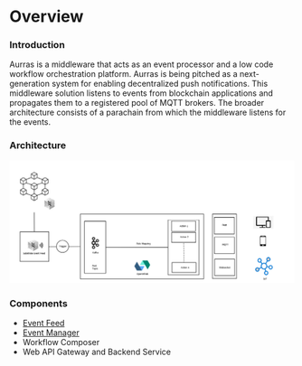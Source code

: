 # Overview

### Introduction

Aurras is a middleware that acts as an event processor and a low code workflow orchestration platform. Aurras is being pitched as a next-generation system for enabling decentralized push notifications. This middleware solution listens to events from blockchain applications and propagates them to a registered pool of MQTT brokers. The broader architecture consists of a parachain from which the middleware listens for the events.

### Architecture

![High-level Architecture](.gitbook/assets/aurras-architecture.png)

### Components

* [Event Feed](components/event-feed/)
* [Event Manager](components/event-manager.md)
* Workflow Composer
* Web API Gateway and Backend Service

